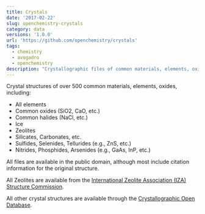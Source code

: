 ```yaml
---
title: Crystals
date: '2017-02-22'
slug: openchemistry-crystals
category: data
versions: '1.0.0'
url: 'https://github.com/openchemistry/crystals'
tags:
  - chemistry
  - avogadro
  - openchemistry
description: "Crystallographic files of common materials, elements, oxides, for visualization in Avogadro"
---
```


Crystal structures of over 500 common materials, elements, oxides, including:

* All elements
* Common oxides (SiO2, CaO, etc.)
* Common halides (NaCl, etc.)
* Ice
* Zeolites
* Silicates, Carbonates, etc.
* Sulfides, Selenides, Tellurides (e.g., ZnS, etc.)
* Nitrides, Phosphides, Arsenides (e.g., GaAs, InP, etc.)

All files are available in the public domain, although most include citation information
for the original structure.

All Zeolites are available from the [International Zeolite Association (IZA)
Structure Commission](https://www.iza-structure.org/databases/).

All other crystal structures are available through the [Crystallographic Open
Database](https://crystallography.net/cod/).
